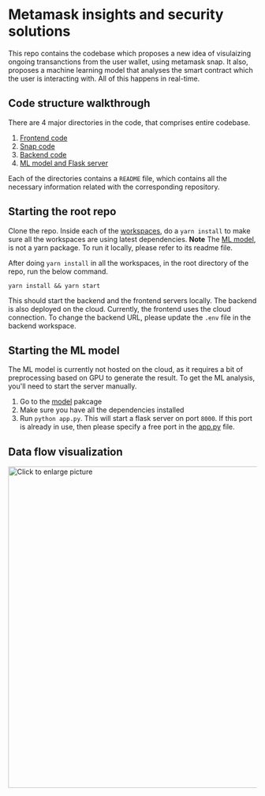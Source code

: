 # Metamask insights and security solutions

This repo contains the codebase which proposes a new idea of visulaizing ongoing transanctions from the user wallet, using metamask snap. It also, proposes a machine learning model that analyses the smart contract which the user is interacting with. All of this happens in real-time.


## Code structure walkthrough

There are 4 major directories in the code, that comprises entire codebase.
1. [Frontend code](/packages/site/)
2. [Snap code](/packages/snap/)
3. [Backend code](/packages/backend)
4. [ML model and Flask server](/model)

Each of the directories contains a `README` file, which contains all the necessary information related with the corresponding repository.

## Starting the root repo

Clone the repo. Inside each of the [workspaces](/packages/), do a `yarn install` to make sure all the workspaces are using latest dependencies.
**Note** The [ML model](/model), is not a yarn package. To run it locally, please refer to its readme file.

After doing `yarn install` in all the workspaces, in the root directory of the repo, run the below command.

```shell
yarn install && yarn start
```

This should start the backend and the frontend servers locally. The backend is also deployed on the cloud. Currently, the frontend uses the cloud connection. To change the backend URL, please update the `.env` file in the backend workspace.

## Starting the ML model
The ML model is currently not hosted on the cloud, as it requires a bit of preprocessing based on GPU to generate the result. To get the ML analysis, you'll need to start the server manually.
1. Go to the [model](/model/) pakcage
2. Make sure you have all the dependencies installed
3. Run `python app.py`. This will start a flask server on port `8000`. If this port is already in use, then please specify a free port in the [app.py](/model/app.py) file.

## Data flow visualization

<a href="https://drive.google.com/uc?export=view&id=1bLolFcmz8ogiKqkKNLLUk63qK2B_TBJa"><img src="https://drive.google.com/uc?export=view&id=1bLolFcmz8ogiKqkKNLLUk63qK2B_TBJa" style="width: 650px; max-width: 100%; height: auto" title="Click to enlarge picture" />

